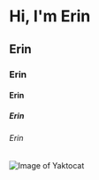 # Hi, I'm Erin
## Erin
### Erin
#### Erin
##### Erin
###### Erin

![Image of Yaktocat](https://octodex.github.com/images/yaktocat.png)
